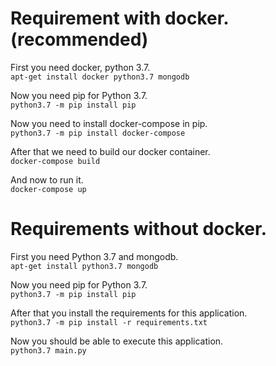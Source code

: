 # Requirement with docker. (recommended)
First you need docker, python 3.7.<br>
`apt-get install docker python3.7 mongodb`

Now you need pip for Python 3.7. <br>
`python3.7 -m pip install pip`

Now you need to install docker-compose in pip. <br>
`python3.7 -m pip install docker-compose`

After that we need to build our docker container.<br>
`docker-compose build`

And now to run it.<br>
`docker-compose up`

# Requirements without docker.
First you need Python 3.7 and mongodb.<br>
`apt-get install python3.7 mongodb`

Now you need pip for Python 3.7.<br>
`python3.7 -m pip install pip`

After that you install the requirements for this application.<br>
`python3.7 -m pip install -r requirements.txt`

Now you should be able to execute this application.<br>
`python3.7 main.py`
